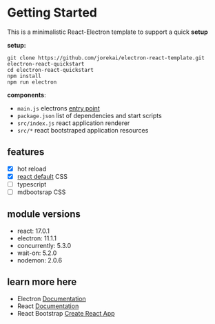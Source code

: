 # Getting Started

This is a minimalistic React-Electron template to support a quick **setup**

**setup:**

    git clone https://github.com/jorekai/electron-react-template.git electron-react-quickstart
    cd electron-react-quickstart
    npm install
    npm run electron

**components**:
  - `main.js` electrons [entry point](https://www.electronjs.org/docs/tutorial/quick-start#main-and-renderer-processes)
  - `package.json` list of dependencies and start scripts
  - `src/index.js` react application renderer
  - `src/*` react bootstraped application resources

## features

- [x] hot reload
- [x] [react default](https://reactjs.org/docs/dom-elements.html#style) CSS
- [ ] typescript
- [ ] mdbootsrap CSS

## module versions

- react: 17.0.1
- electron: 11.1.1
- concurrently: 5.3.0
- wait-on: 5.2.0
- nodemon: 2.0.6

## learn more here

- Electron [Documentation](https://www.electronjs.org/docs)
- React [Documentation](https://reactjs.org/docs/getting-started.html)
- React Bootstrap [Create React App](https://github.com/facebook/create-react-app)
